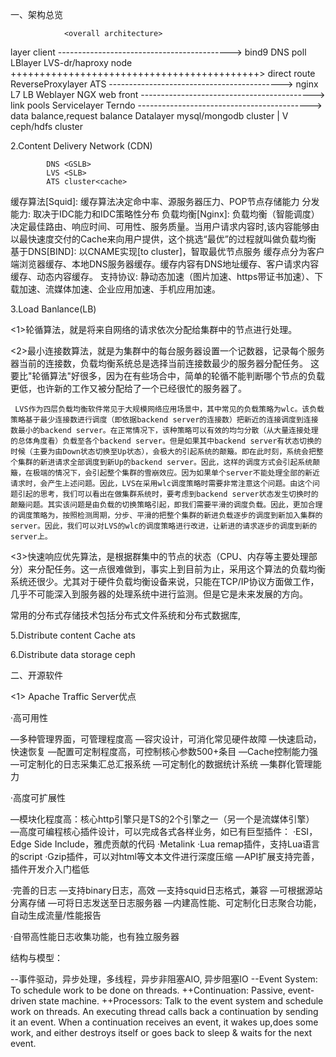 一、架构总览

				<overall architecture>

layer				client
-------------------------------------------> bind9 DNS poll
LBlayer				LVS-dr/haproxy node 
+++++++++++++++++++++++++++++++++++++++++++> direct route
ReverseProxylayer	ATS 
-------------------------------------------> nginx L7 LB
Weblayer			NGX web	front
-------------------------------------------> link pools
Servicelayer		Terndo 
-------------------------------------------> data balance,request balance
Datalayer		    mysql/mongodb cluster
						|
						V
					 ceph/hdfs cluster

2.Content Delivery Network (CDN)

			DNS <GSLB>
			LVS <SLB>
			ATS cluster<cache>
缓存算法[Squid]: 缓存算法决定命中率、源服务器压力、POP节点存储能力
分发能力:		 取决于IDC能力和IDC策略性分布
负载均衡[Nginx]: 负载均衡（智能调度）决定最佳路由、响应时间、可用性、服务质量。当用户请求内容时,该内容能够由以最快速度交付的Cache来向用户提供，这个挑选“最优”的过程就叫做负载均衡
基于DNS[BIND]:	 以CNAME实现[to cluster]，智取最优节点服务 缓存点分为客户端浏览器缓存、本地DNS服务器缓存。缓存内容有DNS地址缓存、客户请求内容缓存、动态内容缓存。
支持协议:		 静动态加速（图片加速、https带证书加速）、下载加速、流媒体加速、企业应用加速、手机应用加速。
			
3.Load Banlance(LB)

 <1>轮循算法，就是将来自网络的请求依次分配给集群中的节点进行处理。

 <2>最小连接数算法，就是为集群中的每台服务器设置一个记数器，记录每个服务器当前的连接数，负载均衡系统总是选择当前连接数最少的服务器分配任务。 这要比"轮循算法"好很多，因为在有些场合中，简单的轮循不能判断哪个节点的负载更低，也许新的工作又被分配给了一个已经很忙的服务器了。

	 LVS作为四层负载均衡软件常见于大规模网络应用场景中，其中常见的负载策略为wlc。该负载策略基于最少连接数进行调度（即依据backend server的连接数）把新近的连接调度到连接数最小的backend server。在正常情况下，该种策略可以有效的均匀分散（从大量连接处理的总体角度看）负载至各个backend server。但是如果其中backend server有状态切换的时候（主要为由Down状态切换至Up状态），会极大的引起系统的颠簸。即在此时刻，系统会把整个集群的新进请求全部调度到新Up的backend server。因此，这样的调度方式会引起系统颠簸，在极端的情况下，会引起整个集群的雪崩效应。因为如果单个server不能处理全部的新近请求时，会产生上述问题。因此，LVS在采用wlc调度策略时需要非常注意这个问题。由这个问题引起的思考，我们可以看出在做集群系统时，要考虑到backend server状态发生切换时的颠簸问题。其实该问题是由负载的切换策略引起，即我们需要平滑的调度负载。因此，更加合理的调度策略为，按照检测周期，分步、平滑的把整个集群的新进负载逐步的调度到新加入集群的server。因此，我们可以对LVS的wlc的调度策略进行改进，让新进的请求逐步的调度到新的server上。

<3>快速响应优先算法，是根据群集中的节点的状态（CPU、内存等主要处理部分）来分配任务。这一点很难做到，事实上到目前为止，采用这个算法的负载均衡系统还很少。尤其对于硬件负载均衡设备来说，只能在TCP/IP协议方面做工作，几乎不可能深入到服务器的处理系统中进行监测。但是它是未来发展的方向。


常用的分布式存储技术包括分布式文件系统和分布式数据库,

5.Distribute content Cache
    ats

6.Distribute data storage
    ceph


二、开源软件

<1> Apache Traffic Server优点

·高可用性

—多种管理界面，可管理程度高
—容灾设计，可消化常见硬件故障
—快速启动，快速恢复
—配置可定制程度高，可控制核心参数500+条目
—Cache控制能力强
—可定制化的日志采集汇总汇报系统
—可定制化的数据统计系统
—集群化管理能力

·高度可扩展性

—模块化程度高：核心http引擎只是TS的2个引擎之一（另一个是流媒体引擎）
—高度可编程核心插件设计，可以完成各式各样业务，如已有巨型插件：
·ESI，Edge Side Include，雅虎贡献的代码
·Metalink
·Lua remap插件，支持Lua语言的script
·Gzip插件，可以对html等文本文件进行深度压缩
—API扩展支持完善，插件开发介入门槛低

·完善的日志
—支持binary日志，高效
—支持squid日志格式，兼容
—可根据源站分离存储
—可将日志发送至日志服务器
—内建高性能、可定制化日志聚合功能，自动生成流量/性能报告
 
·自带高性能日志收集功能，也有独立服务器

结构与模型：

--事件驱动，异步处理，多线程，异步非阻塞AIO, 异步阻塞IO
--Event System: To schedule work to be done on threads.
++Continuation: Passive, event-driven state machine.
++Processors: Talk to the event system and schedule work on threads.
              An executing thread calls back a continuation by sending it an event.
              When a continuation receives an event, it wakes up,does some work, and either destroys itself or goes back to sleep & waits for the next event.
